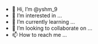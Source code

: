 - 👋 Hi, I’m @yshm_9
- 👀 I’m interested in ...
- 🌱 I’m currently learning ...
- 💞️ I’m looking to collaborate on ...
- 📫 How to reach me ...

<!---
Elysaalikhan/Elysaalikhan is a ✨ special ✨ repository because its `README.md` (this file) appears on your GitHub profile.
You can click the Preview link to take a look at your changes.
--->
